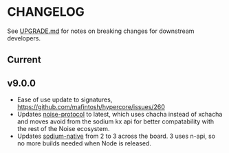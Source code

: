 # CHANGELOG

See [UPGRADE.md](UPGRADE.md) for notes on breaking changes for downstream developers.

## Current

## v9.0.0

- Ease of use update to signatures, https://github.com/mafintosh/hypercore/issues/260
- Updates [noise-protocol](https://github.com/emilbayes/noise-protocol) to latest, which uses chacha instead of xchacha and moves avoid from the sodium kx api for better compatability with the rest of the Noise ecosystem.
- Updates [sodium-native](https://github.com/sodium-friends/sodium-native) from 2 to 3 across the board. 3 uses n-api, so no more builds needed when Node is released.
